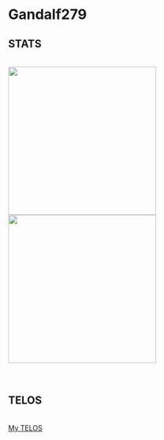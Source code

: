 # Gandalf279

## STATS
<br>
<a href="https://github.com/anuraghazra/github-readme-stats">
  <img height=300 align="center" src="https://github-readme-stats.vercel.app/api?username=gandalf279&show=reviews,discussions_started,discussions_answered,prs_merged,prs_merged_percentage&show_icons=true&theme=neon&bg_color=00000000" />
</a>
<a href="https://github.com/anuraghazra/github-readme-stats">
  <img height=300 align="center" src="https://github-readme-stats.vercel.app/api/top-langs/?username=gandalf279&layout=pie&theme=neon&bg_color=00000000" />
</a>
<br>
<br>
<br>

## TELOS

<br>
<a href="https://github.com/Gandalf279/Gandalf279/blob/main/telos.md">My TELOS</a>
